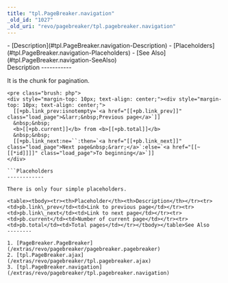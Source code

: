 ```yaml
---
title: "tpl.PageBreaker.navigation"
_old_id: "1027"
_old_uri: "revo/pagebreaker/tpl.pagebreaker.navigation"
---
```


<div>- [Description](#tpl.PageBreaker.navigation-Description)
- [Placeholders](#tpl.PageBreaker.navigation-Placeholders)
- [See Also](#tpl.PageBreaker.navigation-SeeAlso)

</div>Description
-----------

It is the chunk for pagination.

```
<pre class="brush: php">
<div style="margin-top: 10px; text-align: center;"><div style="margin-top: 10px; text-align: center;">
  [[+pb.link_prev:isnotempty=`<a href="[[+pb.link_prev]]" class="load_page">&larr;&nbsp;Previous page</a>`]]
  &nbsp;&nbsp;
  <b>[[+pb.current]]</b> from <b>[[+pb.total]]</b>
  &nbsp;&nbsp;
  [[+pb.link_next:ne=``:then=`<a href="[[+pb.link_next]]" class="load_page">Next page&nbsp;&rarr;</a>`:else=`<a href="[[~[[*id]]]]" class="load_page">To beginning</a>`]]
</div>

```Placeholders
------------

There is only four simple placeholders.

<table><tbody><tr><th>Placeholder</th><th>Description</th></tr><tr><td>pb.link\_prev</td><td>Link to previous page</td></tr><tr><td>pb.link\_next</td><td>Link to next page</td></tr><tr><td>pb.current</td><td>Number of current page</td></tr><tr><td>pb.total</td><td>Total pages</td></tr></tbody></table>See Also
--------

1. [PageBreaker.PageBreaker](/extras/revo/pagebreaker/pagebreaker.pagebreaker)
2. [tpl.PageBreaker.ajax](/extras/revo/pagebreaker/tpl.pagebreaker.ajax)
3. [tpl.PageBreaker.navigation](/extras/revo/pagebreaker/tpl.pagebreaker.navigation)